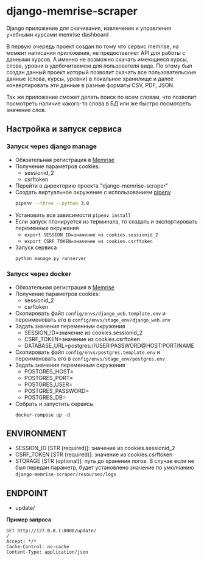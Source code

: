 # django-memrise-scraper
Django приложение для скачивания, извлечения и управления учебными курсами memrise dashboard

В первую очередь проект создан по тому что сервис memrise, на момент написания приложения, не предоставляет API
для работы с данными курсов. А именно не возможно скачать имеющиеся курсы, слова, уровни 
в удобочитаемом для пользователя виде.
По этому был создан данный проект который позволит скачать все пользовательские данные (слова, курсы, уровни) в 
локальное хранилище и далее конвертировать эти данные в разные форматы CSV, PDF, JSON.

Так же приложение сможет делать поиск по всем словам, что позволит посмотреть наличие какого-то слова в БД или 
же быстро посмотреть значение слов.


## Настройка и запуск сервиса

### Запуск через django manage
- Обязательная регистрация в [Memrise](https://app.memrise.com/home/)
- Получение параметров cookies:
    - sessionid_2
    - csrftoken
- Перейти в директорию проекта "django-memrise-scraper"
- Создать виртуальное окружение c использованием [pipenv](https://pipenv.pypa.io/en/latest/) 
    ```sh
    pipenv --three --python 3.8
    ```
- Установить все зависимости `pipenv install`
- Если запуск планируется из терминала, то создать и экспортировать переменные окружения
    - `export SESSION_ID=значение из cookies.sessionid_2`
    - `export CSRF_TOKEN=значение из cookies.csrftoken`
- Запуск сервиса 
    ```sh
    python manage.py runserver
    ```

### Запуск через docker
- Обязательная регистрация в [Memrise](https://app.memrise.com/home/)
- Получение параметров cookies:
    - sessionid_2
    - csrftoken
- Скопировать файл `config/envs/django_web.template.env` и переименовать его в `config/envs/stage_env/django_web.env`
- Задать значения переменным окружения 
    - SESSION_ID=значение из cookies.sessionid_2
    - CSRF_TOKEN=значение из cookies.csrftoken
    - DATABASE_URL=postgres://USER:PASSWORD@HOST:PORT/NAME
- Скопировать файл `config/envs/postgres.template.env` и переименовать его в `config/envs/stage_env/postgres.env`
- Задать значения переменным окружения 
    - POSTGRES_HOST=
    - POSTGRES_PORT=
    - POSTGRES_USER=
    - POSTGRES_PASSWORD=
    - POSTGRES_DB=
- Собрать и запустить сервисы
    ```docker
    docker-compose up -d
    ```


## ENVIRONMENT
- SESSION_ID [STR (required)]: значение из cookies.sessionid_2
- CSRF_TOKEN [STR (required)]: значение из cookies.csrftoken
- STORAGE [STR (optional)]: путь до хранения логов. В случае если не был передан параметр, будет 
установлено значение по умолчанию `django-memrise-scraper/resourses/logs`


## ENDPOINT
 - update/
 
**Пример запроса**

 ```http request
GET http://127.0.0.1:8000/update/
/
Accept: */*
Cache-Control: no-cache
Content-Type: application/json
```
 